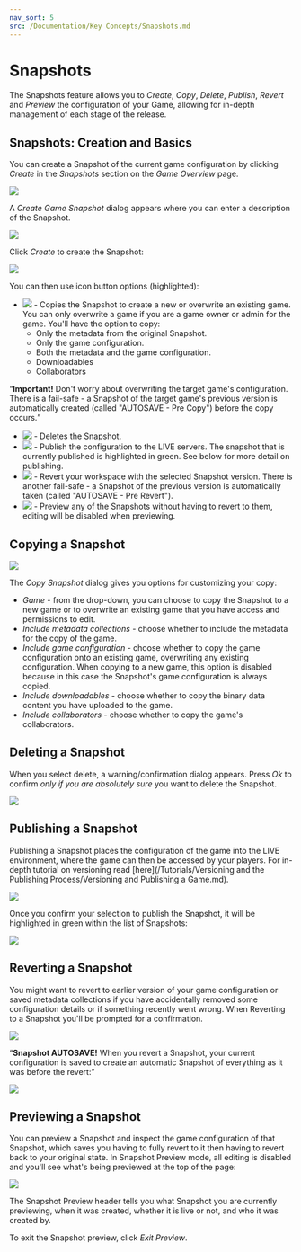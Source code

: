 ```yaml
---
nav_sort: 5
src: /Documentation/Key Concepts/Snapshots.md
---
```


# Snapshots

The Snapshots feature allows you to *Create*, *Copy*, *Delete*, *Publish*, *Revert* and *Preview* the configuration of your Game, allowing for in-depth management of each stage of the release.

## Snapshots: Creation and Basics

You can create a Snapshot of the current game configuration by clicking *Create* in the *Snapshots* section on the *Game Overview* page.

![](img/Snapshot/11.png)

A *Create Game Snapshot* dialog appears where you can enter a description of the Snapshot.

![](img/Snapshot/12.png)

Click *Create* to create the Snapshot:

![](img/Snapshot/14.png)

You can then use icon button options (highlighted):

  * ![](img/Snapshot/copyicon.png) - Copies the Snapshot to create a new or overwrite an existing game. You can only overwrite a game if you are a game owner or admin for the game. You'll have the option to copy:
    * Only the metadata from the original Snapshot.
    * Only the game configuration.
    * Both the metadata and the game configuration.
    * Downloadables
    * Collaborators

<q>**Important!** Don't worry about overwriting the target game's configuration. There is a fail-safe - a Snapshot of the target game's previous version is automatically created (called "AUTOSAVE - Pre Copy") before the copy occurs.</q>
  * ![](img/Snapshot/deleteicon.png) - Deletes the Snapshot.
  * ![](img/Snapshot/publishicon.png) - Publish the configuration to the LIVE servers. The snapshot that is currently published is highlighted in green. See below for more detail on publishing.
  * ![](img/Snapshot/reverticon.png) - Revert your workspace with the selected Snapshot version. There is another fail-safe - a Snapshot of the previous version is automatically taken (called "AUTOSAVE - Pre Revert").
  * ![](img/Snapshot/previewicon.png) - Preview any of the Snapshots without having to revert to them, editing will be disabled when previewing.

## Copying a Snapshot

![](img/Snapshot/15.png)

The *Copy Snapshot* dialog gives you options for customizing your copy:

  * *Game* \- from the drop-down, you can choose to copy the Snapshot to a new game or to overwrite an existing game that you have access and permissions to edit.
  * *Include metadata collections* \- choose whether to include the metadata for the copy of the game.
  * *Include game configuration* \- choose whether to copy the game configuration onto an existing game, overwriting any existing configuration. When copying to a new game, this option is disabled because in this case the Snapshot's game configuration is always copied.
  * *Include downloadables* - choose whether to copy the binary data content you have uploaded to the game.
  * *Include collaborators* - choose whether to copy the game's collaborators.

## Deleting a Snapshot

When you select delete, a warning/confirmation dialog appears. Press *Ok* to confirm *only if you are absolutely sure* you want to delete the Snapshot.

![](img/Snapshot/16.png)

## Publishing a Snapshot

Publishing a Snapshot places the configuration of the game into the LIVE environment, where the game can then be accessed by your players. For in-depth tutorial on versioning read [here](/Tutorials/Versioning and the Publishing Process/Versioning and Publishing a Game.md).

![](img/Snapshot/17.png)

Once you confirm your selection to publish the Snapshot, it will be highlighted in green within the list of Snapshots:

![](img/Snapshot/18.png)

## Reverting a Snapshot

You might want to revert to earlier version of your game configuration or saved metadata collections if you have accidentally removed some configuration details or if something recently went wrong. When Reverting to a Snapshot you'll be prompted for a confirmation.

![](img/Snapshot/19.png)

<q>**Snapshot AUTOSAVE!** When you revert a Snapshot, your current configuration is saved to create an automatic Snapshot of everything as it was before the revert:</q>

![](img/Snapshot/20.png)

## Previewing a Snapshot

You can preview a Snapshot and inspect the game configuration of that Snapshot, which saves you having to fully revert to it then having to revert back to your original state. In Snapshot Preview mode, all editing is disabled and you'll see what's being previewed at the top of the page:

![](img/Snapshot/21.png)

The Snapshot Preview header tells you what Snapshot you are currently previewing, when it was created, whether it is live or not, and who it was created by.

To exit the Snapshot preview, click *Exit Preview*.
